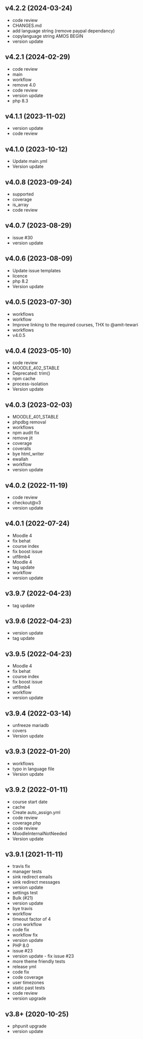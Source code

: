 ## v4.2.2 (2024-03-24)

* code review
* CHANGES.md
* add language string (remove paypal dependancy)
* copylanguage string AMOS BEGIN
* version update

## v4.2.1 (2024-02-29)

* code review
* main
* workflow
* remove 4.0
* code review
* version update
* php 8.3

## v4.1.1 (2023-11-02)

* version update
* code review

## v4.1.0 (2023-10-12)

* Update main.yml
* Version update

## v4.0.8 (2023-09-24)

* supported
* coverage
* is_array
* code review

## v4.0.7 (2023-08-29)

* issue #30
* version update

## v4.0.6 (2023-08-09)

* Update issue templates
* licence
* php 8.2
* Version update

## v4.0.5 (2023-07-30)

* workflows
* workflow
* Improve linking to the required courses, THX to @amit-tewari
* workflows
* v4.0.5

## v4.0.4 (2023-05-10)

* code review
* MOODLE_402_STABLE
* Deprecated: trim()
* npm cache
* process-isolation
* Version update

## v4.0.3 (2023-02-03)

* MOODLE_401_STABLE
* phpdbg removal
* workflows
* npm audit fix
* remove jit
* coverage
* coveralls
* bye html_writer
* ewallah
* workflow
* version update

## v4.0.2 (2022-11-19)

* code review
* checkout@v3
* version update

## v4.0.1 (2022-07-24)

* Moodle 4
* fix behat
* course index
* fix boost issue
* utf8mb4
* Moodle 4
* tag update
* workflow
* version update

## v3.9.7 (2022-04-23)

* tag update

## v3.9.6 (2022-04-23)

* version update
* tag update

## v3.9.5 (2022-04-23)

* Moodle 4
* fix behat
* course index
* fix boost issue
* utf8mb4
* workflow
* version update

## v3.9.4 (2022-03-14)

* unfreeze mariadb
* covers
* Version update

## v3.9.3 (2022-01-20)

* workflows
* typo in language file
* Version update

## v3.9.2 (2022-01-11)

* course start date
* cache
* Create auto_assign.yml
* code review
* coverage.php
* code review
* MoodleInternalNotNeeded
* Version update

## v3.9.1 (2021-11-11)

* travis fix
* manager tests
* sink redirect emails
* sink redirect messages
* version update
* settings test
* Bulk (#21)
* version update
* bye travis
* workflow
* timeout factor of 4
* cron workflow
* code fix
* workflow fix
* version update
* PHP 8.0
* issue #23
* version update - fix issue #23
* more theme friendly tests
* release yml
* code fix
* code coverage
* user timezones
* static past tests
* code review
* version upgrade

## v3.8+ (2020-10-25)

* phpunit upgrade
* version update

